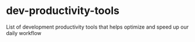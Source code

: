 # dev-productivity-tools
List of development productivity tools that helps optimize and speed up our daily workflow
